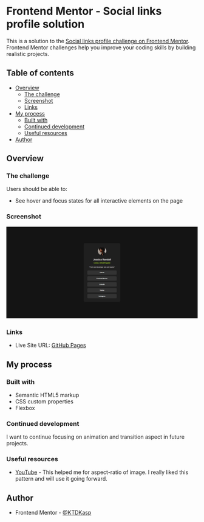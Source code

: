 # Frontend Mentor - Social links profile solution

This is a solution to the [Social links profile challenge on Frontend Mentor](https://www.frontendmentor.io/challenges/social-links-profile-UG32l9m6dQ). Frontend Mentor challenges help you improve your coding skills by building realistic projects.

## Table of contents

- [Overview](#overview)
  - [The challenge](#the-challenge)
  - [Screenshot](#screenshot)
  - [Links](#links)
- [My process](#my-process)
  - [Built with](#built-with)
  - [Continued development](#continued-development)
  - [Useful resources](#useful-resources)
- [Author](#author)

## Overview

### The challenge

Users should be able to:

- See hover and focus states for all interactive elements on the page

### Screenshot

![Social links solution](./social-links-solution.jpg)

### Links

- Live Site URL: [GitHub Pages](https://ktdkasp.github.io/fmio-social-links-layout/)

## My process

### Built with

- Semantic HTML5 markup
- CSS custom properties
- Flexbox

### Continued development

I want to continue focusing on animation and transition aspect in future projects.

### Useful resources

- [YouTube](https://www.youtube.com/shorts/PFRXqMDiF2s) - This helped me for aspect-ratio of image. I really liked this pattern and will use it going forward.

## Author

- Frontend Mentor - [@KTDKasp](https://www.frontendmentor.io/profile/KTDKasp)
